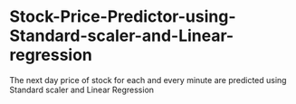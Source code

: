 # Stock-Price-Predictor-using-Standard-scaler-and-Linear-regression
The next day price of stock for each and every minute are predicted using Standard scaler and Linear Regression
